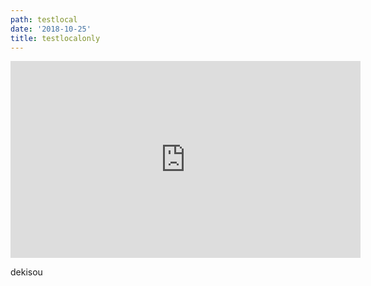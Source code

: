 ```yaml
---
path: testlocal
date: '2018-10-25'
title: testlocalonly
---
```

<iframe width="560" height="315" src="https://www.youtube.com/embed/BfuqA2U1WvQ" frameborder="0" allow="autoplay; encrypted-media" allowfullscreen></iframe>

dekisou
